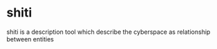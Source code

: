 # shiti

shiti is a description tool which describe the cyberspace as relationship between entities
